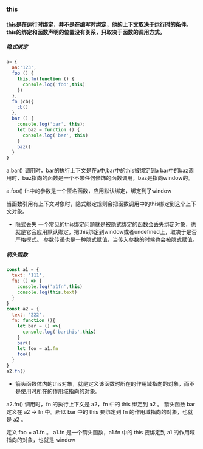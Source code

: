 ### this

#### this是在运行时绑定，并不是在编写时绑定，他的上下文取决于运行时的条件。this的绑定和函数声明的位置没有关系，只取决于函数的调用方式。

##### 隐式绑定
```js
a= {
  aa:'123',
  foo () {
    this.fn(function () {
      console.log('foo',this)
    })
  },
  fn (cb){
    cb()
  },
  bar () {
    console.log('bar', this);
    let baz = function () {
      console.log('baz', this)
    }
    baz()
  }
}
```
a.bar() 
调用时，bar的执行上下文是在a中,bar中的this被绑定到a
bar中的baz调用时，baz指向的函数是一个不带任何修饰的函数调用，baz是指向window的。

a.foo()
fn中的参数是一个匿名函数，应用默认绑定，绑定到了window

当函数引用有上下文对象时，隐式绑定规则会把函数调用中的this绑定到这个上下文对象。
* 隐式丢失
一个常见的this绑定问题就是被隐式绑定的函数会丢失绑定对象，也就是它会应用默认绑定，把this绑定到window或者undefined上，取决于是否严格模式。
参数传递也是一种隐式赋值，当传入参数的时候也会被隐式赋值。


##### 箭头函数
```js
const a1 = {
  text: '111',
  fn: () => {
    console.log('a1fn',this)
    console.log(this.text)
  }
}
const a2 = {
  text: '222',
  fn: function (){
    let bar = () =>{
      console.log('barthis',this)
    }
    bar()
    let foo = a1.fn
    foo()
  }
}
a2.fn()
```

* 箭头函数体内的this对象，就是定义该函数时所在的作用域指向的对象，而不是使用时所在的作用域指向的对象。

a2.fn()
调用时，fn 的执行上下文是 a2，fn 中的 this 绑定到 a2 。
箭头函数 bar 定义在 a2 -> fn 中。所以 bar 中的 this 要绑定到 fn 的作用域指向的对象，也就是 a2 。

定义 foo = a1.fn 。
a1.fn 是一个箭头函数，a1.fn 中的 this 要绑定到 a1 的作用域指向的对象，也就是 window

